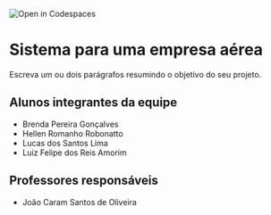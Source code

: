 ![Open in Codespaces](https://classroom.github.com/assets/open-in-codespaces-abfff4d4e15f9e1bd8274d9a39a0befe03a0632bb0f153d0ec72ff541cedbe34.svg)
# Sistema para uma empresa aérea
Escreva um ou dois parágrafos resumindo o objetivo do seu projeto.

## Alunos integrantes da equipe

* Brenda Pereira Gonçalves
* Hellen Romanho Robonatto
* Lucas dos Santos Lima
* Luiz Felipe dos Reis Amorim

## Professores responsáveis

* João Caram Santos de Oliveira

